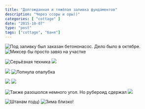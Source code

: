 ```yaml
---
title: "Долгожданная и тяжёлая заливка фундаментов"
description: "Через ссоры и оры))"
categories: [ "cottage" ]
date: "2015-10-07"
type: "post"
tags: ["cottage", "баня"]
---
```


![Под заливку был заказан бетононасос. Дело было в октябре.](IMG_20151007_105704.jpg)  ![Миксер бы просто завяз на участке](IMG_20151007_105734.jpg)

![Серьёзная техника](IMG_20151007_110131.jpg)  ![](IMG_20151007_134512.jpg)

![](IMG_20151007_134523.jpg)  ![Лопнула опалубка](IMG_20151007_134533.jpg)

![](IMG_20151007_134544.jpg)  ![](IMG_20151007_134559.jpg)

![Также разошолся немного угол. Но рубероид сдержал](IMG_20151007_134611.jpg)  ![](IMG_20151007_134616.jpg)

![Штанам пздц)](IMG_20151007_134710.jpg)  ![Зима близко!](IMG_20151007_141845.jpg)
